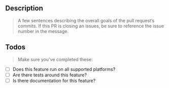 ## Description
> A few sentences describing the overall goals of the pull request’s commits. If this PR is closing an issues, be sure to reference the issue number in the message.

## Todos
> Make sure you’ve completed these:

- [ ] Does this feature run on all supported platforms?
- [ ] Are there tests around this feature?
- [ ] Is there documentation for this feature?
